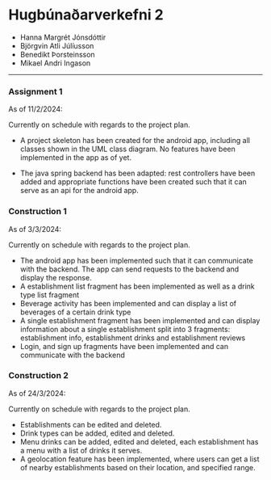 # Hugbúnaðarverkefni 2

- Hanna Margrét Jónsdóttir
- Björgvin Atli Júlíusson
- Benedikt Þorsteinsson
- Mikael Andri Ingason

-------------------------

### Assignment 1

As of 11/2/2024:

Currently on schedule with regards to the project plan.

- A project skeleton has been created for the android app, including all classes shown in the UML class diagram. No features have been implemented in the app as of yet.

- The java spring backend has been adapted: rest controllers have been added and appropriate functions have been created such that it can serve as an api for the android app.

### Construction 1

As of 3/3/2024:

Currently on schedule with regards to the project plan.

- The android app has been implemented such that it can communicate with the backend. The app can send requests to the backend and display the response.
- A establishment list fragment has been implemented as well as a drink type list fragment
- Beverage activity has been implemented and can display a list of beverages of a certain drink type
- A single establishment fragment has been implemented and can display information about a single establishment split into 3 fragments: establishment info, establishment drinks and establishment reviews
- Login, and sign up fragments have been implemented and can communicate with the backend

### Construction 2

As of 24/3/2024:

Currently on schedule with regards to the project plan.

- Establishments can be edited and deleted.
- Drink types can be added, edited and deleted.
- Menu drinks can be added, edited and deleted, each establishment has a menu with a list of drinks it serves.
- A geolocation feature has been implemented, where users can get a list of nearby establishments based on their location, and specified range.
